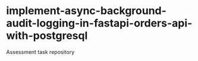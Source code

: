 # implement-async-background-audit-logging-in-fastapi-orders-api-with-postgresql
Assessment task repository
